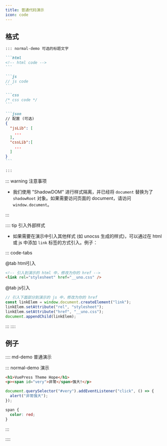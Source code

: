 ```yaml
---
title: 普通代码演示
icon: code
---
```


## 格式

<!-- #region syntax -->

````md
::: normal-demo 可选的标题文字

```html
<!-- html code -->
```

```js
// js code
```

```css
/* css code */
```

```json
// 配置 (可选)
{
  "jsLib": [
    ...
  ],
  "cssLib":[
    ...
  ]
}
```

:::
````

<!-- #endregion syntax -->

::: warning 注意事项

- 我们使用 "ShadowDOM" 进行样式隔离，并已经将 `document` 替换为了 `shadowRoot` 对象。如果需要访问页面的 document，请访问 `window.document`。

:::

:::: tip 引入外部样式

- 如果需要在演示中引入其他样式 (如 unocss 生成的样式)，可以通过在 html 或 js 中添加 `link` 标签的方式引入。例子：

::: code-tabs

@tab html引入

```html
<!-- 引入到演示的 html 中，修改为你的 href -->
<link rel="stylesheet" href="__uno.css" />
```

@tab js引入

```js
// 引入下面部分到演示的 js 中，修改为你的 href
const linkElem = window.document.createElement("link");
linkElem.setAttribute("rel", "stylesheet");
linkElem.setAttribute("href", "__uno.css");
document.appendChild(linkElem);
```

:::
::::

## 例子

<!-- #region demo -->

:::: md-demo 普通演示

::: normal-demo 演示

```html
<h1>VuePress Theme Hope</h1>
<p><span id="very">非常</span>强大!</p>
```

```js
document.querySelector("#very").addEventListener("click", () => {
  alert("非常强大");
});
```

```css
span {
  color: red;
}
```

:::

::::

<!-- #endregion demo -->
